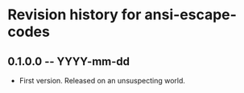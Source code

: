 # Revision history for ansi-escape-codes

## 0.1.0.0  -- YYYY-mm-dd

* First version. Released on an unsuspecting world.
